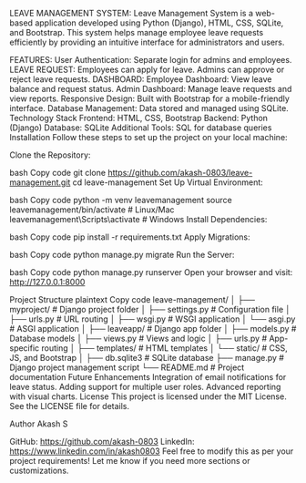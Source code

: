 LEAVE MANAGEMENT SYSTEM:
Leave Management System is a web-based application developed using Python (Django), HTML, CSS, SQLite, and Bootstrap. This system helps manage employee leave requests efficiently by providing an intuitive interface for administrators and users.

FEATURES:
User Authentication: Separate login for admins and employees.
LEAVE REQUEST:
Employees can apply for leave.
Admins can approve or reject leave requests.
DASHBOARD:
Employee Dashboard: View leave balance and request status.
Admin Dashboard: Manage leave requests and view reports.
Responsive Design: Built with Bootstrap for a mobile-friendly interface.
Database Management: Data stored and managed using SQLite.
Technology Stack
Frontend: HTML, CSS, Bootstrap
Backend: Python (Django)
Database: SQLite
Additional Tools: SQL for database queries
Installation
Follow these steps to set up the project on your local machine:

Clone the Repository:

bash
Copy code
git clone https://github.com/akash-0803/leave-management.git
cd leave-management
Set Up Virtual Environment:

bash
Copy code
python -m venv leavemanagement
source leavemanagement/bin/activate   # Linux/Mac
leavemanagement\Scripts\activate      # Windows
Install Dependencies:

bash
Copy code
pip install -r requirements.txt
Apply Migrations:

bash
Copy code
python manage.py migrate
Run the Server:

bash
Copy code
python manage.py runserver
Open your browser and visit: http://127.0.0.1:8000

Project Structure
plaintext
Copy code
leave-management/
│
├── myproject/          # Django project folder
│   ├── settings.py     # Configuration file
│   ├── urls.py         # URL routing
│   ├── wsgi.py         # WSGI application
│   └── asgi.py         # ASGI application
│
├── leaveapp/           # Django app folder
│   ├── models.py       # Database models
│   ├── views.py        # Views and logic
│   ├── urls.py         # App-specific routing
│   ├── templates/      # HTML templates
│   └── static/         # CSS, JS, and Bootstrap
│
├── db.sqlite3          # SQLite database
├── manage.py           # Django project management script
└── README.md           # Project documentation
Future Enhancements
Integration of email notifications for leave status.
Adding support for multiple user roles.
Advanced reporting with visual charts.
License
This project is licensed under the MIT License. See the LICENSE file for details.

Author
Akash S

GitHub: https://github.com/akash-0803
LinkedIn: https://www.linkedin.com/in/akash0803
Feel free to modify this as per your project requirements! Let me know if you need more sections or customizations.






